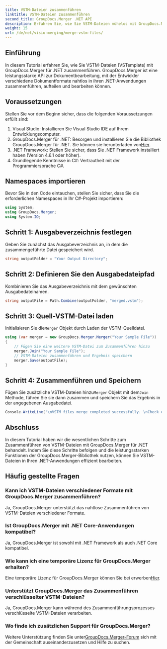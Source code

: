 ```yaml
---
title: VSTM-Dateien zusammenführen
linktitle: VSTM-Dateien zusammenführen
second_title: GroupDocs.Merger .NET API
description: Erfahren Sie, wie Sie VSTM-Dateien mühelos mit GroupDocs.Merger für .NET zusammenführen. Folgen Sie unserem Schritt-für-Schritt-Tutorial und Ihren Möglichkeiten zur Dokumentbearbeitung.
weight: 15
url: /de/net/visio-merging/merge-vstm-files/
---
```

## Einführung
In diesem Tutorial erfahren Sie, wie Sie VSTM-Dateien (VSTemplate) mit GroupDocs.Merger für .NET zusammenführen. GroupDocs.Merger ist eine leistungsstarke API zur Dokumentbearbeitung, mit der Entwickler verschiedene Dokumentformate nahtlos in ihren .NET-Anwendungen zusammenführen, aufteilen und bearbeiten können.
## Voraussetzungen
Stellen Sie vor dem Beginn sicher, dass die folgenden Voraussetzungen erfüllt sind:
1. Visual Studio: Installieren Sie Visual Studio IDE auf Ihrem Entwicklungscomputer.
2.  GroupDocs.Merger für .NET: Besorgen und installieren Sie die Bibliothek GroupDocs.Merger für .NET. Sie können sie herunterladen von[Hier](https://releases.groupdocs.com/merger/net/).
3. .NET Framework: Stellen Sie sicher, dass Sie .NET Framework installiert haben (Version 4.6.1 oder höher).
4. Grundlegende Kenntnisse in C#: Vertrautheit mit der Programmiersprache C#.

## Namespaces importieren
Bevor Sie in den Code eintauchen, stellen Sie sicher, dass Sie die erforderlichen Namespaces in Ihr C#-Projekt importieren:
```csharp
using System; 
using GroupDocs.Merger;
using System.IO;
```
## Schritt 1: Ausgabeverzeichnis festlegen
Geben Sie zunächst das Ausgabeverzeichnis an, in dem die zusammengeführte Datei gespeichert wird.
```csharp
string outputFolder = "Your Output Directory";
```
## Schritt 2: Definieren Sie den Ausgabedateipfad
Kombinieren Sie das Ausgabeverzeichnis mit dem gewünschten Ausgabedateinamen.
```csharp
string outputFile = Path.Combine(outputFolder, "merged.vstm");
```
## Schritt 3: Quell-VSTM-Datei laden
 Initialisieren Sie die`Merger` Objekt durch Laden der VSTM-Quelldatei.
```csharp
using (var merger = new GroupDocs.Merger.Merger("Your Sample File"))
{
    // Fügen Sie eine weitere VSTM-Datei zum Zusammenführen hinzu
    merger.Join("Your Sample File");
    // VSTM-Dateien zusammenführen und Ergebnis speichern
    merger.Save(outputFile);
}
```
## Schritt 4: Zusammenführen und Speichern
Fügen Sie zusätzliche VSTM-Dateien hinzu`Merger` Objekt mit dem`Join` Methode, führen Sie sie dann zusammen und speichern Sie das Ergebnis in der angegebenen Ausgabedatei.
```csharp
Console.WriteLine("\nVSTM files merge completed successfully. \nCheck output in {0}", outputFolder);
```

## Abschluss
In diesem Tutorial haben wir die wesentlichen Schritte zum Zusammenführen von VSTM-Dateien mit GroupDocs.Merger für .NET behandelt. Indem Sie diese Schritte befolgen und die leistungsstarken Funktionen der GroupDocs.Merger-Bibliothek nutzen, können Sie VSTM-Dateien in Ihren .NET-Anwendungen effizient bearbeiten.

## Häufig gestellte Fragen
### Kann ich VSTM-Dateien verschiedener Formate mit GroupDocs.Merger zusammenführen?
Ja, GroupDocs.Merger unterstützt das nahtlose Zusammenführen von VSTM-Dateien verschiedener Formate.
### Ist GroupDocs.Merger mit .NET Core-Anwendungen kompatibel?
Ja, GroupDocs.Merger ist sowohl mit .NET Framework als auch .NET Core kompatibel.
### Wie kann ich eine temporäre Lizenz für GroupDocs.Merger erhalten?
 Eine temporäre Lizenz für GroupDocs.Merger können Sie bei erwerben[Hier](https://purchase.groupdocs.com/temporary-license/).
### Unterstützt GroupDocs.Merger das Zusammenführen verschlüsselter VSTM-Dateien?
Ja, GroupDocs.Merger kann während des Zusammenführungsprozesses verschlüsselte VSTM-Dateien verarbeiten.
### Wo finde ich zusätzlichen Support für GroupDocs.Merger?
 Weitere Unterstützung finden Sie unter[GroupDocs.Merger-Forum](https://forum.groupdocs.com/c/merger/32) sich mit der Gemeinschaft auseinanderzusetzen und Hilfe zu suchen.